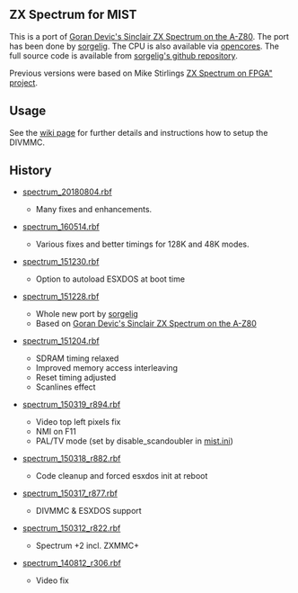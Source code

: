 ZX Spectrum for MIST
--------------------

This is a port of [Goran Devic's Sinclair ZX Spectrum on the A-Z80](http://www.devic.us/hacks/sinclair-zx-spectrum-z80/). The port has been done by [sorgelig](https://github.com/sorgelig). The CPU is also available via [opencores](http://opencores.org/project,a-z80). The full source code is available from [sorgelig's github repository](https://github.com/sorgelig/ZX_Spectrum-128K_MIST).

Previous versions were based on Mike Stirlings [ZX Spectrum on FPGA" project](http://www.mike-stirling.com/retro-fpga/zx-spectrum-on-an-fpga/).

Usage
-----

See the [wiki page](https://github.com/mist-devel/mist-board/wiki/CoreDocSpectrum) for further details and instructions how to setup the DIVMMC. 

History
-------

* [spectrum_20180804.rbf](https://github.com/mist-devel/mist-binaries/raw/master/cores/spectrum/spectrum_20180804.rbf)
  - Many fixes and enhancements.

* [spectrum_160514.rbf](https://github.com/mist-devel/mist-binaries/raw/master/cores/spectrum/old/spectrum_160514.rbf)
  - Various fixes and better timings for 128K and 48K modes.

* [spectrum_151230.rbf](https://github.com/mist-devel/mist-binaries/raw/master/cores/spectrum/old/spectrum_151230.rbf)
  - Option to autoload ESXDOS at boot time

* [spectrum_151228.rbf](https://github.com/mist-devel/mist-binaries/raw/master/cores/spectrum/old/spectrum_151228.rbf)
  - Whole new port by [sorgelig](https://github.com/sorgelig)
  - Based on [Goran Devic's Sinclair ZX Spectrum on the A-Z80](http://www.devic.us/hacks/sinclair-zx-spectrum-z80/)

* [spectrum_151204.rbf](https://github.com/mist-devel/mist-binaries/raw/master/cores/spectrum/old/spectrum_151204.rbf)
  - SDRAM timing relaxed
  - Improved memory access interleaving
  - Reset timing adjusted
  - Scanlines effect

* [spectrum_150319_r894.rbf](https://github.com/mist-devel/mist-binaries/raw/master/cores/spectrum/old/spectrum_150319_r894.rbf)
  - Video top left pixels fix
  - NMI on F11
  - PAL/TV mode (set by disable_scandoubler in [mist.ini](https://github.com/mist-devel/mist-board/wiki/DocIni))

* [spectrum_150318_r882.rbf](https://github.com/mist-devel/mist-binaries/raw/master/cores/spectrum/old/spectrum_150318_r882.rbf)
  - Code cleanup and forced esxdos init at reboot

* [spectrum_150317_r877.rbf](https://github.com/mist-devel/mist-binaries/raw/master/cores/spectrum/old/spectrum_150317_r877.rbf)
  - DIVMMC & ESXDOS support

* [spectrum_150312_r822.rbf](https://github.com/mist-devel/mist-binaries/raw/master/cores/spectrum/old/spectrum_150312_r822.rbf)
  - Spectrum +2 incl. ZXMMC+

* [spectrum_140812_r306.rbf](https://github.com/mist-devel/mist-binaries/raw/master/cores/spectrum/old/spectrum_140812_r306.rbf)
  - Video fix
